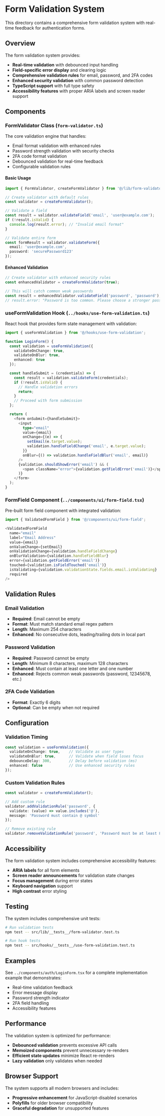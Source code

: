 # Form Validation System

This directory contains a comprehensive form validation system with real-time feedback for authentication forms.

## Overview

The form validation system provides:

- **Real-time validation** with debounced input handling
- **Field-specific error display** and clearing logic
- **Comprehensive validation rules** for email, password, and 2FA codes
- **Enhanced security validation** with common password detection
- **TypeScript support** with full type safety
- **Accessibility features** with proper ARIA labels and screen reader support

## Components

### FormValidator Class (`form-validator.ts`)

The core validation engine that handles:

- Email format validation with enhanced rules
- Password strength validation with security checks
- 2FA code format validation
- Debounced validation for real-time feedback
- Configurable validation rules

#### Basic Usage

```typescript
import { FormValidator, createFormValidator } from '@/lib/form-validator';

// Create validator with default rules
const validator = createFormValidator();

// Validate a field
const result = validator.validateField('email', 'user@example.com');
if (!result.isValid) {
  console.log(result.error); // "Invalid email format"
}

// Validate entire form
const formResult = validator.validateForm({
  email: 'user@example.com',
  password: 'securePassword123'
});
```

#### Enhanced Validation

```typescript
// Create validator with enhanced security rules
const enhancedValidator = createFormValidator(true);

// This will catch common weak passwords
const result = enhancedValidator.validateField('password', 'password');
// result.error: "Password is too common. Please choose a stronger password"
```

### useFormValidation Hook (`../hooks/use-form-validation.ts`)

React hook that provides form state management with validation:

```typescript
import { useFormValidation } from '@/hooks/use-form-validation';

function LoginForm() {
  const validation = useFormValidation({
    validateOnChange: true,
    validateOnBlur: true,
    enhanced: true
  });

  const handleSubmit = (credentials) => {
    const result = validation.validateForm(credentials);
    if (!result.isValid) {
      // Handle validation errors
      return;
    }
    // Proceed with form submission
  };

  return (
    <form onSubmit={handleSubmit}>
      <input
        type="email"
        value={email}
        onChange={(e) => {
          setEmail(e.target.value);
          validation.handleFieldChange('email', e.target.value);
        }}
        onBlur={() => validation.handleFieldBlur('email', email)}
      />
      {validation.shouldShowError('email') && (
        <span className="error">{validation.getFieldError('email')}</span>
      )}
    </form>
  );
}
```

### FormField Component (`../components/ui/form-field.tsx`)

Pre-built form field component with integrated validation:

```typescript
import { ValidatedFormField } from '@/components/ui/form-field';

<ValidatedFormField
  name="email"
  label="Email Address"
  value={email}
  onValueChange={setEmail}
  onValidationChange={validation.handleFieldChange}
  onBlurValidation={validation.handleFieldBlur}
  error={validation.getFieldError('email')}
  touched={validation.isFieldTouched('email')}
  isValidating={validation.validationState.fields.email.isValidating}
  required
/>
```

## Validation Rules

### Email Validation

- **Required**: Email cannot be empty
- **Format**: Must match standard email regex pattern
- **Length**: Maximum 254 characters
- **Enhanced**: No consecutive dots, leading/trailing dots in local part

### Password Validation

- **Required**: Password cannot be empty
- **Length**: Minimum 8 characters, maximum 128 characters
- **Enhanced**: Must contain at least one letter and one number
- **Enhanced**: Rejects common weak passwords (password, 12345678, etc.)

### 2FA Code Validation

- **Format**: Exactly 6 digits
- **Optional**: Can be empty when not required

## Configuration

### Validation Timing

```typescript
const validation = useFormValidation({
  validateOnChange: true,    // Validate as user types
  validateOnBlur: true,      // Validate when field loses focus
  debounceDelay: 300,        // Delay before validation (ms)
  enhanced: false            // Use enhanced security rules
});
```

### Custom Validation Rules

```typescript
const validator = createFormValidator();

// Add custom rule
validator.addValidationRule('password', {
  validate: (value) => value.includes('@'),
  message: 'Password must contain @ symbol'
});

// Remove existing rule
validator.removeValidationRule('password', 'Password must be at least 8 characters long');
```

## Accessibility

The form validation system includes comprehensive accessibility features:

- **ARIA labels** for all form elements
- **Screen reader announcements** for validation state changes
- **Focus management** during error states
- **Keyboard navigation** support
- **High contrast** error styling

## Testing

The system includes comprehensive unit tests:

```bash
# Run validation tests
npm test -- src/lib/__tests__/form-validator.test.ts

# Run hook tests
npm test -- src/hooks/__tests__/use-form-validation.test.ts
```

## Examples

See `../components/auth/LoginForm.tsx` for a complete implementation example that demonstrates:

- Real-time validation feedback
- Error message display
- Password strength indicator
- 2FA field handling
- Accessibility features

## Performance

The validation system is optimized for performance:

- **Debounced validation** prevents excessive API calls
- **Memoized components** prevent unnecessary re-renders
- **Efficient state updates** minimize React re-renders
- **Lazy validation** only validates when needed

## Browser Support

The system supports all modern browsers and includes:

- **Progressive enhancement** for JavaScript-disabled scenarios
- **Polyfills** for older browser compatibility
- **Graceful degradation** for unsupported features